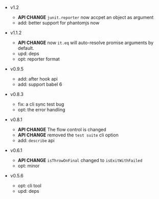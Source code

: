 - v1.2

  - **API CHANGE** `junit.reporter` now accpet an object as argument
  - add: better support for phantomjs now

- v1.1.2

  - **API CHANGE** now `it.eq` will auto-resolve promise arguments by default.
  - upd: deps
  - opt: reporter format

- v0.9.5

  - add: after hook api
  - add: support babel 6

- v0.8.3

  - fix: a cli sync test bug
  - opt: the error handling

- v0.8.1

  - **API CHANGE** The flow control is changed
  - **API CHANGE** removed the `test suite` cli option
  - add: `describe` api

- v0.6.1

  - **API CHANGE** `isThrowOnFinal` changed to `isExitWithFailed`
  - opt: minor

- v0.5.6

  - opt: cli tool
  - upd: deps
